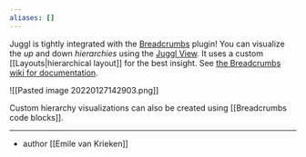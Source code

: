 ```yaml
---
aliases: []
---
```


Juggl is tightly integrated with the [Breadcrumbs](https://github.com/SkepticMystic/breadcrumbs) plugin! You can visualize the *up* and down *hierarchies* using the [Juggl View](https://github.com/SkepticMystic/breadcrumbs/wiki/Views#juggl-view). It uses a custom [[Layouts|hierarchical layout]] for the best insight. See [the Breadcrumbs wiki for documentation](https://github.com/SkepticMystic/breadcrumbs/wiki/Views#juggl-view). 

![[Pasted image 20220127142903.png]]

Custom hierarchy visualizations can also be created using [[Breadcrumbs code blocks]]. 

--- 

- author [[Emile van Krieken]]